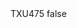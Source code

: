 <?xml version="1.0" encoding="UTF-8"?>
<CustomMetadata xmlns="http://soap.sforce.com/2006/04/metadata">
    <label>TXU475</label>
    <protected>false</protected>
</CustomMetadata>
